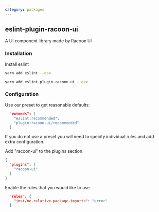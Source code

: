 ```yaml
---
category: packages
---
```


## eslint-plugin-racoon-ui

A UI component library made by Racoon UI

### Installation

Install eslint

```sh
yarn add eslint --dev
```

```sh
yarn add eslint-plugin-racoon-ui --dev
```

### Configuration

Use our preset to get reasonable defaults:

```json
  "extends": [
    "eslint:recommended",
    "plugin:racoon-ui/recommended"
  ]
```

If you do not use a preset you will need to specify individual rules and add extra configuration.

Add "racoon-ui" to the plugins section.

```json
{
  "plugins": [
    "racoon-ui"
  ]
}
```

Enable the rules that you would like to use.

```json
  "rules": {
    "inst/no-relative-package-imports": "error"
  }
```